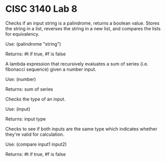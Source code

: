 # CISC 3140 Lab 8

Checks if an input string is a palindrome, returns a boolean value. Stores the string in a list, reverses the string in a new list, and compares the lists for equivalency.

Use: (palindrome "string")

Returns: #t if true, #f is false

A lambda expression that recursively evaluates a sum of series (i.e. fibonacci sequence) given a number input.

Use: (number)

Returns: sum of series

Checks the type of an input.

Use: (input)

Returns: input type

Checks to see if both inputs are the same type which indicates whether they're valid for calculation.

Use: (compare input1 input2)

Returns: #t if true, #f is false
